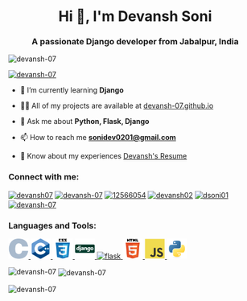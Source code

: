 <h1 align="center">Hi 👋, I'm Devansh Soni</h1>
<h3 align="center">A passionate Django developer from Jabalpur, India</h3>

<p align="left"> <img src="https://komarev.com/ghpvc/?username=devansh-07&label=Profile%20views&color=0e75b6&style=flat" alt="devansh-07" /> </p>

<p align="left"> <a href="https://github.com/ryo-ma/github-profile-trophy"><img src="https://github-profile-trophy.vercel.app/?username=devansh-07&theme=onedark" alt="devansh-07" /></a> </p>

- 🌱 I’m currently learning **Django**

- 👨‍💻 All of my projects are available at [devansh-07.github.io](https://devansh-07.github.io "Devansh's Portfolio")

- 💬 Ask me about **Python, Flask, Django**

- 📫 How to reach me **sonidev0201@gmail.com**

- 📄 Know about my experiences [Devansh's Resume](https://devansh-07.github.io/static/Resume.pdf "Devansh's Resume")

<h3 align="left">Connect with me:</h3>
<p align="left">
<a href="https://dev.to/devansh07" target="blank"><img align="center" src="https://cdn.jsdelivr.net/npm/simple-icons@3.0.1/icons/dev-dot-to.svg" alt="devansh07" height="30" width="40" /></a>
<a href="https://linkedin.com/in/devansh-07" target="blank"><img align="center" src="https://cdn.jsdelivr.net/npm/simple-icons@3.0.1/icons/linkedin.svg" alt="devansh-07" height="30" width="40" /></a>
<a href="https://stackoverflow.com/users/12566054" target="blank"><img align="center" src="https://cdn.jsdelivr.net/npm/simple-icons@3.0.1/icons/stackoverflow.svg" alt="12566054" height="30" width="40" /></a>
<a href="https://www.codechef.com/users/devansh02" target="blank"><img align="center" src="https://cdn.jsdelivr.net/npm/simple-icons@3.1.0/icons/codechef.svg" alt="devansh02" height="30" width="40" /></a>
<a href="https://codeforces.com/profile/dsoni01" target="blank"><img align="center" src="https://cdn.jsdelivr.net/npm/simple-icons@3.0.1/icons/codeforces.svg" alt="dsoni01" height="30" width="40" /></a>
<a href="https://www.leetcode.com/devansh-07" target="blank"><img align="center" src="https://cdn.jsdelivr.net/npm/simple-icons@3.0.1/icons/leetcode.svg" alt="devansh-07" height="30" width="40" /></a>
</p>

<h3 align="left">Languages and Tools:</h3>
<p align="left"> <a href="https://www.cprogramming.com/" target="_blank"> <img src="https://raw.githubusercontent.com/devicons/devicon/master/icons/c/c-original.svg" alt="c" width="40" height="40"/> </a> <a href="https://www.w3schools.com/cpp/" target="_blank"> <img src="https://raw.githubusercontent.com/devicons/devicon/master/icons/cplusplus/cplusplus-original.svg" alt="cplusplus" width="40" height="40"/> </a> <a href="https://www.w3schools.com/css/" target="_blank"> <img src="https://raw.githubusercontent.com/devicons/devicon/master/icons/css3/css3-original-wordmark.svg" alt="css3" width="40" height="40"/> </a> <a href="https://www.djangoproject.com/" target="_blank"> <img src="https://raw.githubusercontent.com/devicons/devicon/master/icons/django/django-original.svg" alt="django" width="40" height="40"/> </a> <a href="https://flask.palletsprojects.com/" target="_blank"> <img src="https://www.vectorlogo.zone/logos/pocoo_flask/pocoo_flask-icon.svg" alt="flask" width="40" height="40"/> </a> <a href="https://www.w3.org/html/" target="_blank"> <img src="https://raw.githubusercontent.com/devicons/devicon/master/icons/html5/html5-original-wordmark.svg" alt="html5" width="40" height="40"/> </a> <a href="https://developer.mozilla.org/en-US/docs/Web/JavaScript" target="_blank"> <img src="https://raw.githubusercontent.com/devicons/devicon/master/icons/javascript/javascript-original.svg" alt="javascript" width="40" height="40"/> </a> <a href="https://www.python.org" target="_blank"> <img src="https://raw.githubusercontent.com/devicons/devicon/master/icons/python/python-original.svg" alt="python" width="40" height="40"/> </a> </p>

<p><img align="left" src="https://github-readme-stats.vercel.app/api/top-langs?username=devansh-07&show_icons=true&locale=en&layout=compact" alt="devansh-07" /></p>

<p>&nbsp;<img align="center" src="https://github-readme-stats.vercel.app/api?username=devansh-07&show_icons=true&locale=en" alt="devansh-07" /></p>

<p><img align="center" src="https://github-readme-streak-stats.herokuapp.com/?user=devansh-07&" alt="devansh-07" /></p>
